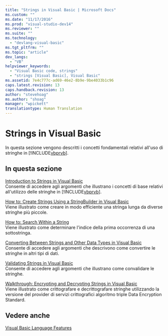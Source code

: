 ```yaml
---
title: "Strings in Visual Basic | Microsoft Docs"
ms.custom: ""
ms.date: "11/17/2016"
ms.prod: "visual-studio-dev14"
ms.reviewer: ""
ms.suite: ""
ms.technology: 
  - "devlang-visual-basic"
ms.tgt_pltfrm: ""
ms.topic: "article"
dev_langs: 
  - "VB"
helpviewer_keywords: 
  - "Visual Basic code, strings"
  - "strings [Visual Basic], Visual Basic"
ms.assetid: 7e4c777c-ad69-46e2-8b9e-9be4033b1c96
caps.latest.revision: 13
caps.handback.revision: 13
author: "stevehoag"
ms.author: "shoag"
manager: "wpickett"
translationtype: Human Translation
---
```

# Strings in Visual Basic
In questa sezione vengono descritti i concetti fondamentali relativi all'uso di stringhe in [!INCLUDE[vbprvb](../../../../csharp/programming-guide/concepts/linq/includes/vbprvb_md.md)].  
  
## In questa sezione  
 [Introduction to Strings in Visual Basic](../../../../visual-basic/programming-guide/language-features/strings/introduction-to-strings.md)  
 Consente di accedere agli argomenti che illustrano i concetti di base relativi all'utilizzo delle stringhe in [!INCLUDE[vbprvb](../../../../csharp/programming-guide/concepts/linq/includes/vbprvb_md.md)].  
  
 [How to: Create Strings Using a StringBuilder in Visual Basic](../../../../visual-basic/programming-guide/language-features/strings/how-to-create-strings-using-a-stringbuilder.md)  
 Viene illustrato come creare in modo efficiente una stringa lunga da diverse stringhe più piccole.  
  
 [How to: Search Within a String](../../../../visual-basic/programming-guide/language-features/strings/how-to-search-within-a-string.md)  
 Viene illustrato come determinare l'indice della prima occorrenza di una sottostringa.  
  
 [Converting Between Strings and Other Data Types in Visual Basic](../../../../visual-basic/programming-guide/language-features/strings/converting-between-strings-and-other-data-types.md)  
 Consente di accedere agli argomenti che descrivono come convertire le stringhe in altri tipi di dati.  
  
 [Validating Strings in Visual Basic](../../../../visual-basic/programming-guide/language-features/strings/validating-strings.md)  
 Consente di accedere agli argomenti che illustrano come convalidare le stringhe.  
  
 [Walkthrough: Encrypting and Decrypting Strings in Visual Basic](../../../../visual-basic/programming-guide/language-features/strings/walkthrough-encrypting-and-decrypting-strings.md)  
 Viene illustrato come crittografare e decrittografare stringhe utilizzando la versione del provider di servizi crittografici algoritmo triple Data Encryption Standard.  
  
## Vedere anche  
 [Visual Basic Language Features](../../../../visual-basic/programming-guide/language-features/index.md)